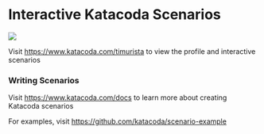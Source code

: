 # Interactive Katacoda Scenarios

[![](http://shields.katacoda.com/katacoda/timurista/count.svg)](https://www.katacoda.com/timurista "Get your profile on Katacoda.com")

Visit https://www.katacoda.com/timurista to view the profile and interactive scenarios

### Writing Scenarios
Visit https://www.katacoda.com/docs to learn more about creating Katacoda scenarios

For examples, visit https://github.com/katacoda/scenario-example
